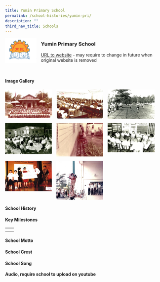 ```yaml
---
title: Yumin Primary School
permalink: /school-histories/yumin-pri/
description: ""
third_nav_title: Schools
---
```

<img src="/images/yuminpri1.png" style="width:20%;margin-right:15px;" align = "left">

### **Yumin Primary School**
[URL to website](http://yuminpri.moe.edu.sg/) - may require to change in future when original website is removed

<br clear="left">

#### **Image Gallery**

<p><a href="https://staging.d1yxymztqoj7qn.amplifyapp.com/images/yuminpri2.jpg">  
<img src="/images/yuminpri2.jpg" style="width:30%;margin-right:15px;" align = "left">
</a></p>

<p><a href="https://staging.d1yxymztqoj7qn.amplifyapp.com/images/yuminpri3.jpg">  
<img src="/images/yuminpri3.jpg" style="width:30%;margin-right:15px;" align = "left">
</a></p>

<p><a href="https://staging.d1yxymztqoj7qn.amplifyapp.com/images/yuminpri4.jpg">  
<img src="/images/yuminpri4.jpg" style="width:30%;margin-right:15px;" align = "left">
</a></p>

<br clear="left">

<p><a href="https://staging.d1yxymztqoj7qn.amplifyapp.com/images/yuminpri5.jpg">  
<img src="/images/yuminpri5.jpg" style="width:30%;margin-right:15px;" align = "left">
</a></p>

<p><a href="https://staging.d1yxymztqoj7qn.amplifyapp.com/images/yuminpri6.jpg">  
<img src="/images/yuminpri6.jpg" style="width:30%;margin-right:15px;" align = "left">
</a></p>

<p><a href="https://staging.d1yxymztqoj7qn.amplifyapp.com/images/yuminpri7.jpg">  
<img src="/images/yuminpri7.jpg" style="width:30%;margin-right:15px;" align = "left">
</a></p>

<br clear="left">

<p><a href="https://staging.d1yxymztqoj7qn.amplifyapp.com/images/yuminpri8.jpg">  
<img src="/images/yuminpri8.jpg" style="width:30%;margin-right:15px;" align = "left">
</a></p>

<p><a href="https://staging.d1yxymztqoj7qn.amplifyapp.com/images/yuminpri9.jpg">  
<img src="/images/yuminpri9.jpg" style="width:30%;margin-right:15px;" align = "left">
</a></p>

<br clear="left">

#### **School History**


#### **Key Milestones**

|  |  |
|:---:|---|
|  |  |
|  |  |

#### **School Motto**


#### **School Crest**


#### **School Song**
**Audio, require school to upload on youtube**